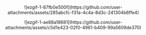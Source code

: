 

<p align="center">
![ezgif-1-87fb0e500f](https://github.com/user-attachments/assets/285abcfc-f31a-4c4a-8d3c-241304b6ffe4)

</p>

<p align="center">
![ezgif-1-ae88a18681](https://github.com/user-attachments/assets/c5d1e423-02f0-4961-b409-99a5609de370)

</p>
